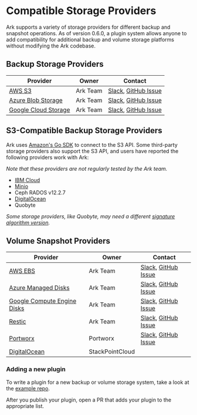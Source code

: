 # Compatible Storage Providers

Ark supports a variety of storage providers for different backup and snapshot operations. As of version 0.6.0, a plugin system allows anyone to add compatibility for additional backup and volume storage platforms without modifying the Ark codebase.

## Backup Storage Providers

| Provider                  | Owner    | Contact                         |
|---------------------------|----------|---------------------------------|
| [AWS S3][2]               | Ark Team | [Slack][10], [GitHub Issue][11] |
| [Azure Blob Storage][3]   | Ark Team | [Slack][10], [GitHub Issue][11] |
| [Google Cloud Storage][4] | Ark Team | [Slack][10], [GitHub Issue][11] |

## S3-Compatible Backup Storage Providers

Ark uses [Amazon's Go SDK][12] to connect to the S3 API. Some third-party storage providers also support the S3 API, and users have reported the following providers work with Ark:

_Note that these providers are not regularly tested by the Ark team._

 * [IBM Cloud][5]
 * [Minio][9]
 * Ceph RADOS v12.2.7
 * [DigitalOcean][7]
 * Quobyte

_Some storage providers, like Quobyte, may need a different [signature algorithm version][15]._

## Volume Snapshot Providers

| Provider                         | Owner           | Contact                         |
|----------------------------------|-----------------|---------------------------------|
| [AWS EBS][2]                     | Ark Team        | [Slack][10], [GitHub Issue][11] |
| [Azure Managed Disks][3]         | Ark Team        | [Slack][10], [GitHub Issue][11] |
| [Google Compute Engine Disks][4] | Ark Team        | [Slack][10], [GitHub Issue][11] |
| [Restic][1]                      | Ark Team        | [Slack][10], [GitHub Issue][11] |
| [Portworx][6]                    | Portworx        | [Slack][13], [GitHub Issue][14] |
| [DigitalOcean][7]                | StackPointCloud |                                 |

### Adding a new plugin

To write a plugin for a new backup or volume storage system, take a look at the [example repo][8].

After you publish your plugin, open a PR that adds your plugin to the appropriate list.

[1]: restic.md
[2]: aws-config.md
[3]: azure-config.md
[4]: gcp-config.md
[5]: ibm-config.md
[6]: https://docs.portworx.com/scheduler/kubernetes/ark.html
[7]: https://github.com/StackPointCloud/ark-plugin-digitalocean
[8]: https://github.com/heptio/ark-plugin-example/
[9]: quickstart.md
[10]: https://kubernetes.slack.com/messages/ark-dr
[11]: https://github.com/heptio/ark/issues
[12]: https://github.com/aws/aws-sdk-go/aws
[13]: https://portworx.slack.com/messages/px-k8s
[14]: https://github.com/portworx/ark-plugin/issues
[15]: api-types/backupstoragelocation.md#aws
